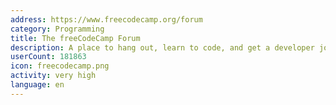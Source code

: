 ```yaml
---
address: https://www.freecodecamp.org/forum
category: Programming
title: The freeCodeCamp Forum
description: A place to hang out, learn to code, and get a developer job
userCount: 181863
icon: freecodecamp.png
activity: very high
language: en
---
```

